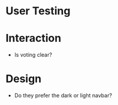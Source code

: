 User Testing
=============



# Interaction
 - Is voting clear?


# Design
 - Do they prefer the dark or light navbar?
